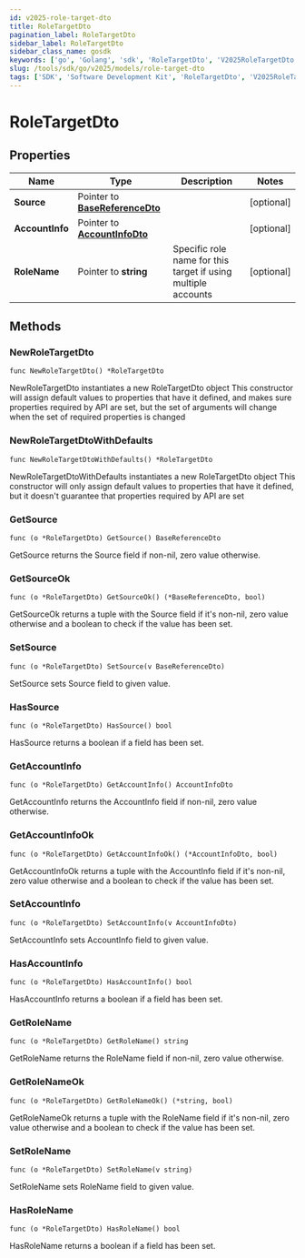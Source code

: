 ```yaml
---
id: v2025-role-target-dto
title: RoleTargetDto
pagination_label: RoleTargetDto
sidebar_label: RoleTargetDto
sidebar_class_name: gosdk
keywords: ['go', 'Golang', 'sdk', 'RoleTargetDto', 'V2025RoleTargetDto'] 
slug: /tools/sdk/go/v2025/models/role-target-dto
tags: ['SDK', 'Software Development Kit', 'RoleTargetDto', 'V2025RoleTargetDto']
---
```


# RoleTargetDto

## Properties

Name | Type | Description | Notes
------------ | ------------- | ------------- | -------------
**Source** | Pointer to [**BaseReferenceDto**](base-reference-dto) |  | [optional] 
**AccountInfo** | Pointer to [**AccountInfoDto**](account-info-dto) |  | [optional] 
**RoleName** | Pointer to **string** | Specific role name for this target if using multiple accounts | [optional] 

## Methods

### NewRoleTargetDto

`func NewRoleTargetDto() *RoleTargetDto`

NewRoleTargetDto instantiates a new RoleTargetDto object
This constructor will assign default values to properties that have it defined,
and makes sure properties required by API are set, but the set of arguments
will change when the set of required properties is changed

### NewRoleTargetDtoWithDefaults

`func NewRoleTargetDtoWithDefaults() *RoleTargetDto`

NewRoleTargetDtoWithDefaults instantiates a new RoleTargetDto object
This constructor will only assign default values to properties that have it defined,
but it doesn't guarantee that properties required by API are set

### GetSource

`func (o *RoleTargetDto) GetSource() BaseReferenceDto`

GetSource returns the Source field if non-nil, zero value otherwise.

### GetSourceOk

`func (o *RoleTargetDto) GetSourceOk() (*BaseReferenceDto, bool)`

GetSourceOk returns a tuple with the Source field if it's non-nil, zero value otherwise
and a boolean to check if the value has been set.

### SetSource

`func (o *RoleTargetDto) SetSource(v BaseReferenceDto)`

SetSource sets Source field to given value.

### HasSource

`func (o *RoleTargetDto) HasSource() bool`

HasSource returns a boolean if a field has been set.

### GetAccountInfo

`func (o *RoleTargetDto) GetAccountInfo() AccountInfoDto`

GetAccountInfo returns the AccountInfo field if non-nil, zero value otherwise.

### GetAccountInfoOk

`func (o *RoleTargetDto) GetAccountInfoOk() (*AccountInfoDto, bool)`

GetAccountInfoOk returns a tuple with the AccountInfo field if it's non-nil, zero value otherwise
and a boolean to check if the value has been set.

### SetAccountInfo

`func (o *RoleTargetDto) SetAccountInfo(v AccountInfoDto)`

SetAccountInfo sets AccountInfo field to given value.

### HasAccountInfo

`func (o *RoleTargetDto) HasAccountInfo() bool`

HasAccountInfo returns a boolean if a field has been set.

### GetRoleName

`func (o *RoleTargetDto) GetRoleName() string`

GetRoleName returns the RoleName field if non-nil, zero value otherwise.

### GetRoleNameOk

`func (o *RoleTargetDto) GetRoleNameOk() (*string, bool)`

GetRoleNameOk returns a tuple with the RoleName field if it's non-nil, zero value otherwise
and a boolean to check if the value has been set.

### SetRoleName

`func (o *RoleTargetDto) SetRoleName(v string)`

SetRoleName sets RoleName field to given value.

### HasRoleName

`func (o *RoleTargetDto) HasRoleName() bool`

HasRoleName returns a boolean if a field has been set.


